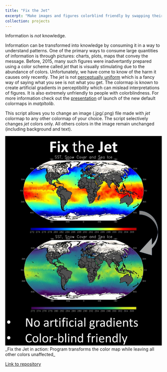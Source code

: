 ```yaml
---
title: "Fix the Jet"
excerpt: "Make images and figures colorblind friendly by swapping their colormaps <br/><img src='/images/fixthejet.jpg'>"
collection: projects
---
```


Information is *not* knowledge. 

Information can be transformed into knowledge by consuming it in a way to understand patterns. One of the primary ways to consume large quantities of information is through pictures: charts, plots, maps that convey the message. Before, 2015, many such figures were inadvertantly prepared using a color scheme called _jet_ that is visually stimulating due to the abundance of colors. Unfortunately, we have come to know of the harm it causes only recently. The _jet_ is not <a href="https://programmingdesignsystems.com/color/perceptually-uniform-color-spaces/" target="_blank">perceptually uniform</a> which is a fancy way of saying what you see is not what you get. The colormap is known to create artificial gradients in perceptibility which can mislead interpretations of figures. It is also extremely unfriendly to people with colorblindness. For more information check out the <a href="https://www.youtube.com/watch?v=xAoljeRJ3lU" target="_blank">presentation</a> of launch of the new default colormaps in _matpltolib_. 

This script allows you to change an image (.jpg/.png) file made with _jet_ colormap to any other colormap of your choice. The script selectively changes _jet_ colors only. All others colors in the image remain unchanged (including background and text). 

<img src='/images/fixthejet.jpg' alt= "image showing transformation in colormaps from jet colormap to viridis colormap">
_Fix the Jet in action: Program transforms the color map while leaving all other colors unaffected_

<a href="https://github.com/kkraoj/fixthejet" target="_blank">Link to repository</a>
